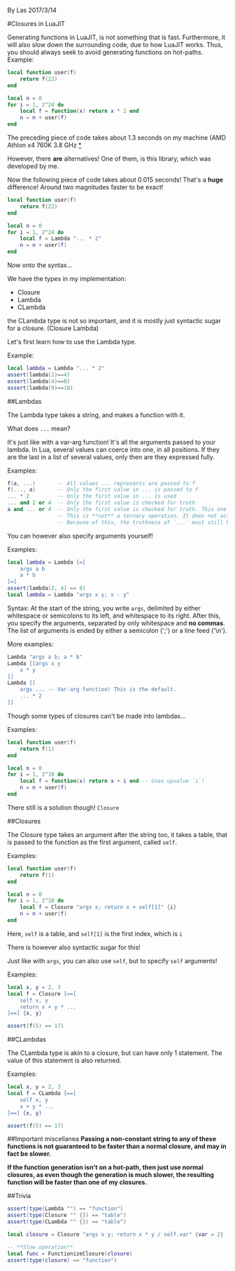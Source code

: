 By Las 2017/3/14

#Closures in LuaJIT

Generating functions in LuaJIT, is not something that is fast.
Furthermore, it will also slow down the surrounding code, due to how LuaJIT works.
Thus, you should always seek to avoid generating functions on hot-paths.
Example:
```lua
local function user(f)
	return f(22)
end

local n = 0
for i = 1, 2^24 do
	local f = function(x) return x * 2 end
	n = n + user(f)
end
```

The preceding piece of code takes about 1.3 seconds on my machine (AMD Athlon x4 760K 3.8 GHz [*](1 "I overclock only when I need it, e.g. when playing NS2.")

However, there **are** alternatives! One of them, is this library, which was developed by me.

Now the following piece of code takes about 0.015 seconds! That's a **huge** difference! Around two magnitudes faster to be exact!

```lua
local function user(f)
	return f(22)
end

local n = 0
for i = 1, 2^24 do
	local f = Lambda "... * 2"
	n = n + user(f)
end
```

Now onto the syntax...

We have the types in my implementation:
* Closure
* Lambda
* CLambda

the CLambda type is not so important, and it is mostly just syntactic sugar for a closure. (Closure Lambda)

Let's first learn how to use the Lambda type.

Example:
```lua
local lambda = Lambda "... * 2"
assert(lambda(2)==4)
assert(lambda(4)==8)
assert(lambda(9)==18)
```

##Lambdas

The Lambda type takes a string, and makes a function with it.

What does `...` mean?

It's just like with a var-arg function! It's all the arguments passed to your lambda. In Lua, several values can coerce into one, in all positions. If they are the last in a list of several values, only then are they expressed fully.

Examples:
```lua
f(a, ...)       -- All values ... represents are passed to f
f(..., a)       -- Only the first value in ... is passed to f
... * 2         -- Only the first value in ... is used
... and 2 or 4  -- Only the first value is checked for truth
a and ... or 4  -- Only the first value is checked for truth. This one may seem weird to people, but the truth is that the ternary operation simply does not exist in Lua.
                -- This is **not** a ternary operation. It does not act like one, it only looks like. `true and false or true` will **not** evaluate to `false`, but instead to `true`! If **any** value in the `and` part is considered false or nil, the value of the `or` part will be used.
				-- Because of this, the truthness of `...` must still be checked, and it is thus evaluated as a **single** value, discarding all but the first value in it.
```

You can however also specify arguments yourself!

Examples:
```lua
local lambda = Lambda [=[
	args a b
	a * b
]=]
assert(lambda(2, 4) == 8)
local lambda = Lambda "args x y; x - y"
```

Syntax:
At the start of the string, you write `args`, delimited by either whitespace or semicolons to its left, and whitespace to its right.
After this, you specify the arguments, separated by only whitespace and **no commas**. The list of arguments is ended by either a semicolon (';') or a line feed ('\n').

More examples:
```lua
Lambda "args a b; a * b"
Lambda [[args x y
	x * y
]]
Lambda [[
	args ... -- Var-arg function! This is the default.
	... * 2
]]
```

Though some types of closures can't be made into lambdas...

Examples:

```lua
local function user(f)
	return f(1)
end

local n = 0
for i = 1, 2^10 do
	local f = function(x) return x + i end -- Uses upvalue `i`!
	n = n + user(f)
end
```

There still is a solution though! `Closure`

##Closures

The Closure type takes an argument after the string too, it takes a table, that is passed to the function as the first argument, called `self`.

Examples:
```lua
local function user(f)
	return f(1)
end

local n = 0
for i = 1, 2^10 do
	local f = Closure "args x; return x + self[1]" {i}
	n = n + user(f)
end
```

Here, `self` is a table, and `self[1]` is the first index, which is `i`

There is however also syntactic sugar for this!

Just like with `args`, you can also use `self`, but to specify `self` arguments!

Examples:
```lua
local x, y = 2, 3
local f = Closure [==[
	self x, y
	return x + y * ...
]==] {x, y}

assert(f(5) == 17)
```

##CLambdas

The CLambda type is akin to a closure, but can have only 1 statement. The value of this statement is also returned.

Examples:
```lua
local x, y = 2, 3
local f = CLambda [==[
	self x, y
	x + y * ...
]==] {x, y}

assert(f(5) == 17)
```

##Important miscellanea
**Passing a non-constant string to any of these functions is not guaranteed to be faster than a normal closure, and may in fact be slower.**


**If the function generation isn't on a hot-path, then just use normal closures, as even though the generation is much slower, the resulting function will be faster than one of my closures.**

##Trivia
```lua
assert(type(Lambda "") == "function")
assert(type(Closure "" {}) == "table")
assert(type(CLambda "" {}) == "table")

local closure = Closure "args x y; return x * y / self.var" {var = 2}

-- **Slow operation**
local func = FunctionizeClosure(closure)
assert(type(closure) == "function")
```
